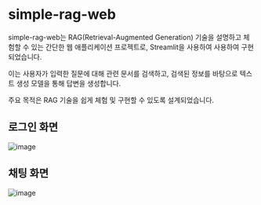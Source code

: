 # simple-rag-web
simple-rag-web는 RAG(Retrieval-Augmented Generation) 기술을 설명하고 체험할 수 있는 간단한 웹 애플리케이션 프로젝트로, Streamlit을 사용하여 사용하여 구현되었습니다.

이는 사용자가 입력한 질문에 대해 관련 문서를 검색하고, 검색된 정보를 바탕으로 텍스트 생성 모델을 통해 답변을 생성합니다.

주요 목적은 RAG 기술을 쉽게 체험 및 구현할 수 있도록 설계되었습니다.

## 로그인 화면
![image](https://github.com/user-attachments/assets/ee93b096-055f-4d7e-bca1-5e8aa6284564)

## 채팅 화면
![image](https://github.com/user-attachments/assets/85d9e1cc-e4e0-4ec6-8d22-bb43113b6b5d)

